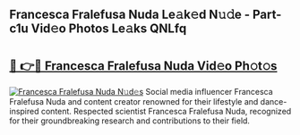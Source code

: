 ## Francesca Fralefusa Nuda Le𝚊k𝚎d N𝚞𝚍e - Part-c1u Vid𝚎o Photos Le𝚊ks QNLfq

# <h2><a href="http://fbbx01.evod.top/?m=Francesca+Fralefusa+Nuda">🔗 👉🔴 Francesca Fralefusa Nuda Vid𝚎o Ph𝚘t𝚘s</a></h2>

[![Francesca Fralefusa Nuda N𝚞d𝚎s](https://i.imgur.com/8V9OHl7.gif)](http://fbbx01.evod.top/?m=Francesca+Fralefusa+Nuda)
Social media influencer Francesca Fralefusa Nuda and content creator renowned for their lifestyle and dance-inspired content. Respected scientist Francesca Fralefusa Nuda, recognized for their groundbreaking research and contributions to their field. 
